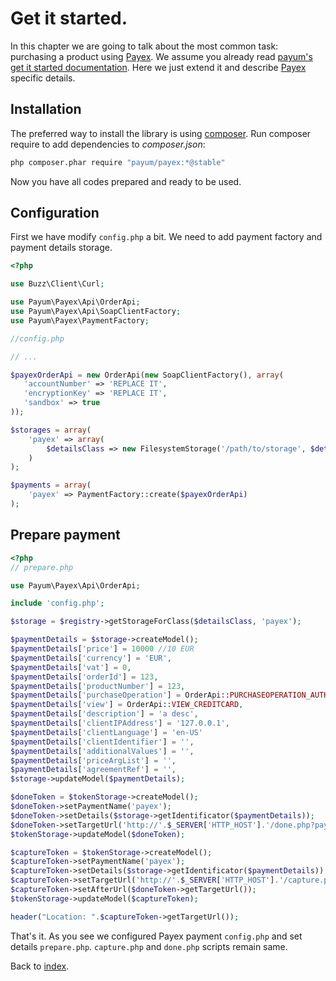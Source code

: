 # Get it started.

In this chapter we are going to talk about the most common task: purchasing a product using [Payex](http://www.payexpim.com/).
We assume you already read [payum's get it started documentation](https://github.com/Payum/Payum/blob/master/docs/get-it-started.md).
Here we just extend it and describe [Payex](http://www.payexpim.com/) specific details.

## Installation

The preferred way to install the library is using [composer](http://getcomposer.org/).
Run composer require to add dependencies to _composer.json_:

```bash
php composer.phar require "payum/payex:*@stable"
```

Now you have all codes prepared and ready to be used.

## Configuration

First we have modify `config.php` a bit.
We need to add payment factory and payment details storage.

```php
<?php

use Buzz\Client\Curl;

use Payum\Payex\Api\OrderApi;
use Payum\Payex\Api\SoapClientFactory;
use Payum\Payex\PaymentFactory;

//config.php

// ...

$payexOrderApi = new OrderApi(new SoapClientFactory(), array(
   'accountNumber' => 'REPLACE IT',
   'encryptionKey' => 'REPLACE IT',
   'sandbox' => true
));

$storages = array(
    'payex' => array(
        $detailsClass => new FilesystemStorage('/path/to/storage', $detailsClass)
    )
);

$payments = array(
    'payex' => PaymentFactory::create($payexOrderApi)
);
```

## Prepare payment

```php
<?php
// prepare.php

use Payum\Payex\Api\OrderApi;

include 'config.php';

$storage = $registry->getStorageForClass($detailsClass, 'payex');

$paymentDetails = $storage->createModel();
$paymentDetails['price'] = 10000 //10 EUR
$paymentDetails['currency'] = 'EUR',
$paymentDetails['vat'] = 0,
$paymentDetails['orderId'] = 123,
$paymentDetails['productNumber'] = 123,
$paymentDetails['purchaseOperation'] = OrderApi::PURCHASEOPERATION_AUTHORIZATION,
$paymentDetails['view'] = OrderApi::VIEW_CREDITCARD,
$paymentDetails['description'] = 'a desc',
$paymentDetails['clientIPAddress'] = '127.0.0.1',
$paymentDetails['clientLanguage'] = 'en-US'
$paymentDetails['clientIdentifier'] = '',
$paymentDetails['additionalValues'] = '',
$paymentDetails['priceArgList'] = '',
$paymentDetails['agreementRef'] = '',
$storage->updateModel($paymentDetails);

$doneToken = $tokenStorage->createModel();
$doneToken->setPaymentName('payex');
$doneToken->setDetails($storage->getIdentificator($paymentDetails));
$doneToken->setTargetUrl('http://'.$_SERVER['HTTP_HOST'].'/done.php?payum_token='.$doneToken->getHash());
$tokenStorage->updateModel($doneToken);

$captureToken = $tokenStorage->createModel();
$captureToken->setPaymentName('payex');
$captureToken->setDetails($storage->getIdentificator($paymentDetails));
$captureToken->setTargetUrl('http://'.$_SERVER['HTTP_HOST'].'/capture.php?payum_token='.$captureToken->getHash());
$captureToken->setAfterUrl($doneToken->getTargetUrl());
$tokenStorage->updateModel($captureToken);

header("Location: ".$captureToken->getTargetUrl());
```

That's it. As you see we configured Payex payment `config.php` and set details `prepare.php`.
`capture.php` and `done.php` scripts remain same.

Back to [index](index.md).